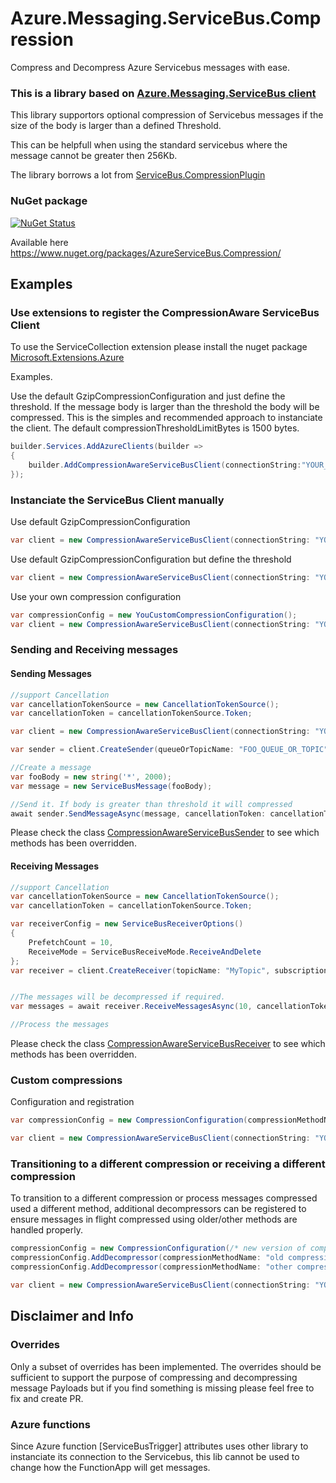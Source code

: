 # Azure.Messaging.ServiceBus.Compression
Compress and Decompress Azure Servicebus messages with ease.

### This is a library based on [Azure.Messaging.ServiceBus client](https://www.nuget.org/packages/Azure.Messaging.ServiceBus/) 

This library supportors optional compression of Servicebus messages if the size of the body is larger than a defined Threshold.

This can be helpfull when using the standard servicebus where the message cannot be greater then 256Kb.

The library borrows a lot from [ServiceBus.CompressionPlugin](https://github.com/SeanFeldman/ServiceBus.CompressionPlugin) 


### NuGet package

[![NuGet Status](https://buildstats.info/nuget/AzureServicebus.Compression?includePreReleases=true)](https://www.nuget.org/packages/AzureServiceBus.Compression/)

Available here https://www.nuget.org/packages/AzureServiceBus.Compression/


## Examples

### Use extensions to register the CompressionAware ServiceBus Client
To use the ServiceCollection extension please install the nuget package [Microsoft.Extensions.Azure](https://www.nuget.org/packages/Microsoft.Extensions.Azure)

Examples.

Use the default GzipCompressionConfiguration and just define the threshold. If the message body is larger than the threshold the body will be compressed.
This is the simples and recommended approach to instanciate the client.
The default compressionThresholdLimitBytes is 1500 bytes.

```c#
builder.Services.AddAzureClients(builder =>
{
    builder.AddCompressionAwareServiceBusClient(connectionString:"YOUR_SERVICEBUS_CONNECTIONSTRING",compressionThresholdLimitBytes:1500);
});

```


### Instanciate the ServiceBus Client manually
Use default GzipCompressionConfiguration

```c#
var client = new CompressionAwareServiceBusClient(connectionString: "YOUR_SERVICEBUS_CONNECTIONSTRING") { };

```

Use default GzipCompressionConfiguration but define the threshold

```c#
var client = new CompressionAwareServiceBusClient(connectionString: "YOUR_SERVICEBUS_CONNECTIONSTRING", compressionThresholdBytes: 1500) { };

```

Use your own compression configuration

```c#
var compressionConfig = new YouCustomCompressionConfiguration();
var client = new CompressionAwareServiceBusClient(connectionString: "YOUR_SERVICEBUS_CONNECTIONSTRING", configuration: compressionConfig ) { };

```


### Sending and Receiving messages

#### Sending Messages
```c#
//support Cancellation
var cancellationTokenSource = new CancellationTokenSource();
var cancellationToken = cancellationTokenSource.Token;

var client = new CompressionAwareServiceBusClient(connectionString: "YOUR_SERVICEBUS_CONNECTIONSTRING", compressionThresholdBytes:1500) { };

var sender = client.CreateSender(queueOrTopicName: "FOO_QUEUE_OR_TOPIC");

//Create a message
var fooBody = new string('*', 2000);
var message = new ServiceBusMessage(fooBody);

//Send it. If body is greater than threshold it will compressed
await sender.SendMessageAsync(message, cancellationToken: cancellationToken).ConfigureAwait(false);

```

Please check the class [CompressionAwareServiceBusSender](https://github.com/tlogik/Azure.Messaging.ServiceBus.Compression/blob/main/src/Azure.Messaging.ServiceBus.Compression/CompressionAwareServiceBusSender.cs)
to see which methods has been overridden.

#### Receiving Messages
```c#
//support Cancellation
var cancellationTokenSource = new CancellationTokenSource();
var cancellationToken = cancellationTokenSource.Token;

var receiverConfig = new ServiceBusReceiverOptions()
{
    PrefetchCount = 10,
    ReceiveMode = ServiceBusReceiveMode.ReceiveAndDelete
};
var receiver = client.CreateReceiver(topicName: "MyTopic", subscriptionName: "MyTopic_Subscription", receiverConfig);


//The messages will be decompressed if required.
var messages = await receiver.ReceiveMessagesAsync(10, cancellationToken: cancellationToken).ConfigureAwait(false);

//Process the messages

```

Please check the class [CompressionAwareServiceBusReceiver](https://github.com/tlogik/Azure.Messaging.ServiceBus.Compression/blob/main/src/Azure.Messaging.ServiceBus.Compression/CompressionAwareServiceBusReceiver.cs)
to see which methods has been overridden.

### Custom compressions

Configuration and registration

```c#
var compressionConfig = new CompressionConfiguration(compressionMethodName: "noop", compressor: bytes => Task.FromResult, decompressor: bytes => Task.FromResult, minimumSize: 1);

var client = new CompressionAwareServiceBusClient(connectionString: "YOUR_SERVICEBUS_CONNECTIONSTRING", configuration: compressionConfig ) { };
```    

### Transitioning to a different compression or receiving a different compression

To transition to a different compression or process messages compressed used a different method, additional decompressors can be registered to ensure messages in flight compressed using older/other methods are handled properly.

```c#
compressionConfig = new CompressionConfiguration(/* new version of compression */);
compressionConfig.AddDecompressor(compressionMethodName: "old compression method name", decompressor: bytes => Task.FromResult);
compressionConfig.AddDecompressor(compressionMethodName: "other compression method name", decompressor: bytes => Task.FromResult);

var client = new CompressionAwareServiceBusClient(connectionString: "YOUR_SERVICEBUS_CONNECTIONSTRING", configuration: compressionConfig ) { };
```



## Disclaimer and Info

### Overrides
Only a subset of overrides has been implemented. The overrides should be sufficient to support the purpose of compressing and decompressing message Payloads but if you find something is missing please feel free to fix and create PR.

### Azure functions
Since Azure function [ServiceBusTrigger] attributes uses other library to instanciate its connection to the Servicebus, this lib cannot be used to change how the FunctionApp will get messages.

